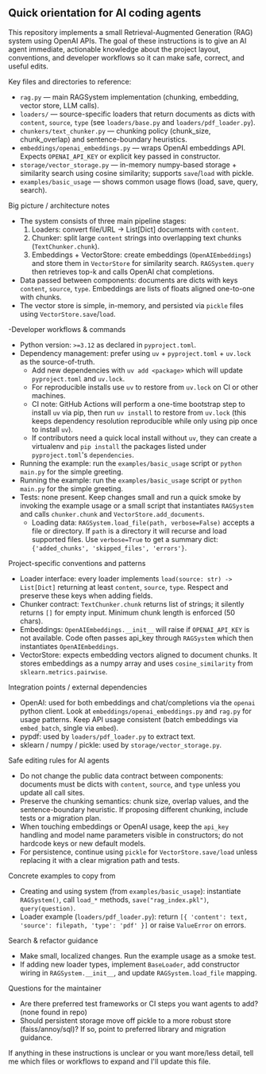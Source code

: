 ## Quick orientation for AI coding agents

This repository implements a small Retrieval-Augmented Generation (RAG) system using OpenAI APIs. The goal of these instructions is to give an AI agent immediate, actionable knowledge about the project layout, conventions, and developer workflows so it can make safe, correct, and useful edits.

Key files and directories to reference:
- `rag.py` — main RAGSystem implementation (chunking, embedding, vector store, LLM calls).
- `loaders/` — source-specific loaders that return documents as dicts with `content`, `source`, `type` (see `loaders/base.py` and `loaders/pdf_loader.py`).
- `chunkers/text_chunker.py` — chunking policy (chunk_size, chunk_overlap) and sentence-boundary heuristics.
- `embeddings/openai_embeddings.py` — wraps OpenAI embeddings API. Expects `OPENAI_API_KEY` or explicit key passed in constructor.
- `storage/vector_storage.py` — in-memory numpy-based storage + similarity search using cosine similarity; supports `save`/`load` with pickle.
- `examples/basic_usage` — shows common usage flows (load, save, query, search).

Big picture / architecture notes
- The system consists of three main pipeline stages:
  1. Loaders: convert file/URL -> List[Dict] documents with `content`.
  2. Chunker: split large `content` strings into overlapping text chunks (`TextChunker.chunk`).
  3. Embeddings + VectorStore: create embeddings (`OpenAIEmbeddings`) and store them in `VectorStore` for similarity search. `RAGSystem.query` then retrieves top-k and calls OpenAI chat completions.
- Data passed between components: documents are dicts with keys `content`, `source`, `type`. Embeddings are lists of floats aligned one-to-one with chunks.
- The vector store is simple, in-memory, and persisted via `pickle` files using `VectorStore.save`/`load`.

-Developer workflows & commands
- Python version: `>=3.12` as declared in `pyproject.toml`.
 - Dependency management: prefer using `uv` + `pyproject.toml` + `uv.lock` as the source-of-truth.
   - Add new dependencies with `uv add <package>` which will update `pyproject.toml` and `uv.lock`.
   - For reproducible installs use `uv` to restore from `uv.lock` on CI or other machines.
   - CI note: GitHub Actions will perform a one-time bootstrap step to install `uv` via pip, then run `uv install` to restore from `uv.lock` (this keeps dependency resolution reproducible while only using pip once to install `uv`).
   - If contributors need a quick local install without `uv`, they can create a virtualenv and `pip install` the packages listed under `pyproject.toml`'s `dependencies`.
- Running the example: run the `examples/basic_usage` script or `python main.py` for the simple greeting.
- Running the example: run the `examples/basic_usage` script or `python main.py` for the simple greeting.
- Tests: none present. Keep changes small and run a quick smoke by invoking the example usage or a small script that instantiates `RAGSystem` and calls `chunker.chunk` and `VectorStore.add_documents`.
   - Loading data: `RAGSystem.load_file(path, verbose=False)` accepts a file or directory. If `path` is a directory it will recurse and load supported files. Use `verbose=True` to get a summary dict: `{'added_chunks', 'skipped_files', 'errors'}`.

Project-specific conventions and patterns
- Loader interface: every loader implements `load(source: str) -> List[Dict]` returning at least `content`, `source`, `type`. Respect and preserve these keys when adding fields.
- Chunker contract: `TextChunker.chunk` returns list of strings; it silently returns `[]` for empty input. Minimum chunk length is enforced (50 chars).
- Embeddings: `OpenAIEmbeddings.__init__` will raise if `OPENAI_API_KEY` is not available. Code often passes api_key through `RAGSystem` which then instantiates `OpenAIEmbeddings`.
- VectorStore: expects embedding vectors aligned to document chunks. It stores embeddings as a numpy array and uses `cosine_similarity` from `sklearn.metrics.pairwise`.

Integration points / external dependencies
- OpenAI: used for both embeddings and chat/completions via the `openai` python client. Look at `embeddings/openai_embeddings.py` and `rag.py` for usage patterns. Keep API usage consistent (batch embeddings via `embed_batch`, single via `embed`).
- pypdf: used by `loaders/pdf_loader.py` to extract text.
- sklearn / numpy / pickle: used by `storage/vector_storage.py`.

Safe editing rules for AI agents
- Do not change the public data contract between components: documents must be dicts with `content`, `source`, and `type` unless you update all call sites.
- Preserve the chunking semantics: chunk size, overlap values, and the sentence-boundary heuristic. If proposing different chunking, include tests or a migration plan.
- When touching embeddings or OpenAI usage, keep the `api_key` handling and model name parameters visible in constructors; do not hardcode keys or new default models.
- For persistence, continue using `pickle` for `VectorStore.save/load` unless replacing it with a clear migration path and tests.

Concrete examples to copy from
- Creating and using system (from `examples/basic_usage`): instantiate `RAGSystem()`, call `load_*` methods, `save("rag_index.pkl")`, `query(question)`.
- Loader example (`loaders/pdf_loader.py`): return `[{ 'content': text, 'source': filepath, 'type': 'pdf' }]` or raise `ValueError` on errors.

Search & refactor guidance
- Make small, localized changes. Run the example usage as a smoke test.
- If adding new loader types, implement `BaseLoader`, add constructor wiring in `RAGSystem.__init__`, and update `RAGSystem.load_file` mapping.

Questions for the maintainer
- Are there preferred test frameworks or CI steps you want agents to add? (none found in repo)
- Should persistent storage move off pickle to a more robust store (faiss/annoy/sql)? If so, point to preferred library and migration guidance.

If anything in these instructions is unclear or you want more/less detail, tell me which files or workflows to expand and I'll update this file.
